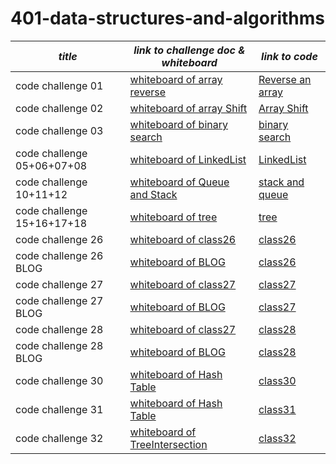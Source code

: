 # 401-data-structures-and-algorithms

|*title*|*link to challenge doc & whiteboard*|*link to code*|
|------------|-------------------------|-------------|
| code challenge 01|[whiteboard of array reverse](codeChallenges/array-reverse/README.md)|[Reverse an array](codeChallenges/array-reverse/README.md)|
| code challenge 02|[whiteboard of array Shift](codeChallenges/array-insert-shift/lib/src/main/java/array/insert/shift/README.md)|[Array Shift](codeChallenges/array-insert-shift/lib/src/main/java/array/insert/shift)|
| code challenge 03|[whiteboard of binary search](codeChallenges/binarysearch/app/src/main/java/binarysearch/README.md)|[binary search](codeChallenges/binarysearch/app/src/main/java/binarysearch)|
| code challenge 05+06+07+08|[whiteboard of LinkedList](dataStructure/linkedList/app/src/main/java/linkedList/README.md)|[LinkedList](dataStructure/linkedList/app/src/main/java/linkedList)|
| code challenge 10+11+12|[whiteboard of Queue and Stack](dataStructure/stack-and-queue/app/src/main/java/stack/and/queue/README.md)|[stack and queue](dataStructure/stack-and-queue/app/src/main/java/stack/and/queue)|
| code challenge 15+16+17+18|[whiteboard of tree](dataStructure/tree/app/src/main/java/tree/README.md)|[tree](dataStructure/tree/app/src/main/java/tree)|
| code challenge 26|[whiteboard of class26](codeChallenges/Class26/app/src/main/java/Class26/whiteBoardClass26.png)|[class26](codeChallenges/Class26/app/src/main/java/Class26)|
| code challenge 26 BLOG|[whiteboard of BLOG](codeChallenges/Class26/app/src/main/java/Class26/BLOG.md)|[class26](codeChallenges/Class26/app/src/main/java/Class26)|
| code challenge 27|[whiteboard of class27](codeChallenges/class27/app/src/main/java/class27/whiteBoardclass27.png)|[class27](codeChallenges/class27/app/src/main/java)|
| code challenge 27 BLOG|[whiteboard of BLOG](codeChallenges/class27/app/src/main/java/class27/BLOG.md)|[class27](codeChallenges/class27/app/src/main/java)|
| code challenge 28|[whiteboard of class27](codeChallenges/class28/app/src/main/java/class28/whiteboardclass28.png)|[class28](ccodeChallenges/class28/app/src/main/java/class28)|
| code challenge 28 BLOG|[whiteboard of BLOG](codeChallenges/class28/app/src/main/java/class28/BOLG.md)|[class28](codeChallenges/class28/app/src/main/java/class28)|
| code challenge 30 |[whiteboard of Hash Table](dataStructure/hashtable/app/src/main/java/hashtable/README.md)|[class30](dataStructure/hashtable/app/src/main/java)|
| code challenge 31 |[whiteboard of Hash Table](dataStructure/hashtable/app/src/main/java/hashtable/whiteboardHashTable.png)|[class31](dataStructure/hashtable/app/src/main/java)|
| code challenge 32 |[whiteboard of TreeIntersection](dataStructure/TreeIntersection/app/src/main/java/TreeIntersection/README.md)|[class32](dataStructure/TreeIntersection/app/src/main/java/TreeIntersection)|


